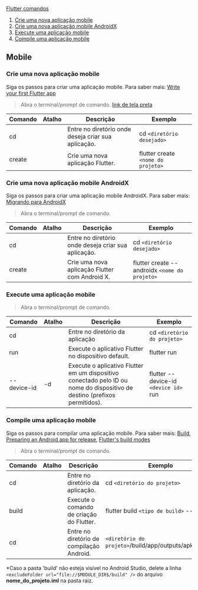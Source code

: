 [Flutter comandos](README.md)

1. [Crie uma nova aplicação mobile](#crie-uma-nova-aplicação-mobile)
1. [Crie uma nova aplicação mobile AndroidX](#crie-uma-nova-aplicação-mobile-androidx)
1. [Execute uma aplicação mobile](#execute-uma-aplicação-mobile)
1. [Compile uma aplicação mobile](#compile-uma-aplicação-mobile)

## Mobile
### Crie uma nova aplicação mobile
Siga os passos para criar uma aplicação mobile. Para saber mais: [Write your first Flutter app](https://flutter.dev/docs/get-started/codelab)
> Abra o terminal/prompt de comando. [link de tela preta]()

| Comando         |Atalho   | Descrição                                                                                                                                              | Exemplo                               |
|-----------------|---------|--------------------------------------------------------------------------------------------------------------------------------------------------------|---------------------------------------|
| cd              |         | Entre no diretório onde deseja criar sua aplicação.                                      | cd `<diretório desejado>`    |
| create          |         | Crie uma nova aplicação Flutter.                                      | flutter create `<nome do projeto>`    |

### Crie uma nova aplicação mobile AndroidX
Siga os passos para criar uma aplicação mobile AndroidX. Para saber mais: [Migrando para AndroidX](https://flutter.dev/docs/development/androidx-migration) 
> Abra o terminal/prompt de comando.

| Comando         |Atalho   | Descrição                                                                                                                                              | Exemplo                               |
|-----------------|---------|--------------------------------------------------------------------------------------------------------------------------------------------------------|---------------------------------------|
| cd              |         | Entre no diretório onde deseja criar sua aplicação.                                      | cd `<diretório desejado>`    |
| create          |         | Crie uma nova aplicação Flutter com Android X.                                      | flutter create --androidx `<nome do projeto>`    |

### Execute uma aplicação mobile
> Abra o terminal/prompt de comando.

| Comando         |Atalho   | Descrição                                                                                                                                              | Exemplo                               |
|-----------------|---------|--------------------------------------------------------------------------------------------------------------------------------------------------------|---------------------------------------|
| cd              |         | Entre no diretório da aplicação                                                                                                                          | cd `<diretório do projeto>`           |
| run             || Execute o aplicativo Flutter no dispositivo default.                                                                                                                          | flutter run                           |
| --device-id | -d |Execute o aplicativo Flutter em um dispositivo conectado pelo ID ou nome do dispositivo de destino (prefixos permitidos).                              | flutter --device-id `<device id>` run |

### Compile uma aplicação mobile
Siga os passos para compilar uma aplicação mobile. Para saber mais: [Build](#build), 
[Preparing an Android app for release](https://flutter.dev/docs/deployment/android), 
[Flutter's build modes](https://flutter.dev/docs/testing/build-modes)
> Abra o terminal/prompt de comando.

| Comando         |Atalho   | Descrição                                                                                                                                              | Exemplo                               |
|-----------------|---------|--------------------------------------------------------------------------------------------------------------------------------------------------------|---------------------------------------|
| cd              |         | Entre no diretório da aplicação.                                                                                                                          | cd `<diretório do projeto>`           |
| build             || Execute o comando de criação do Flutter.                                                                                                                          | flutter build `<tipo de build>` --release                           |
| cd             || Entre no diretório de compilação Android.                                                                                                                          | `<diretório do projeto>`/build/app/outputs/apk/release                           |

*Caso a pasta 'build' não esteja visível no Android Studio, delete a linha `<excludeFolder url="file://$MODULE_DIR$/build" />` do arquivo **nome_do_projeto.iml** na pasta raiz.
